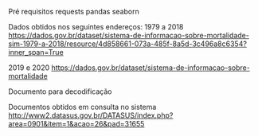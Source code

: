 Pré requisitos
requests
pandas
seaborn

Dados obtidos nos seguintes endereços:
1979 a 2018
https://dados.gov.br/dataset/sistema-de-informacao-sobre-mortalidade-sim-1979-a-2018/resource/4d858661-073a-485f-8a5d-3c496a8c6354?inner_span=True

2019 e 2020
https://dados.gov.br/dataset/sistema-de-informacao-sobre-mortalidade

Documento para decodificação


Documentos obtidos em consulta no sistema
http://www2.datasus.gov.br/DATASUS/index.php?area=0901&item=1&acao=26&pad=31655
